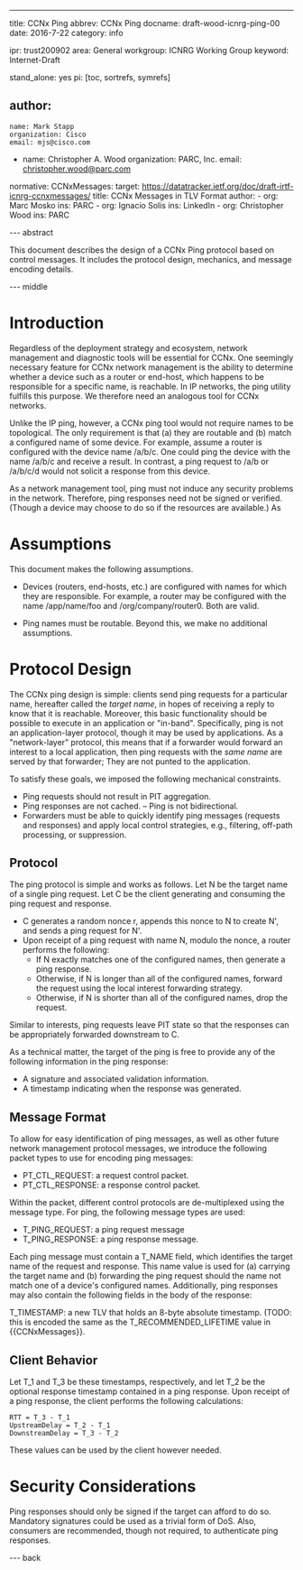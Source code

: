 ---
title: CCNx Ping
abbrev: CCNx Ping
docname: draft-wood-icnrg-ping-00
date: 2016-7-22
category: info

ipr: trust200902
area: General
workgroup: ICNRG Working Group
keyword: Internet-Draft

stand_alone: yes
pi: [toc, sortrefs, symrefs]

author:
 -
    name: Mark Stapp
    organization: Cisco
    email: mjs@cisco.com
 -
    name: Christopher A. Wood
    organization: PARC, Inc.
    email: christopher.wood@parc.com

normative:
    CCNxMessages:
        target: https://datatracker.ietf.org/doc/draft-irtf-icnrg-ccnxmessages/
        title: CCNx Messages in TLV Format
        author:
            -
                org: Marc Mosko
                ins: PARC
            -
                org: Ignacio Solis
                ins: LinkedIn
            -
                org: Christopher Wood
                ins: PARC

--- abstract

This document describes the design of a CCNx Ping protocol based on control
messages. It includes the protocol design, mechanics, and message encoding 
details. 

--- middle

# Introduction

Regardless of the deployment strategy and ecosystem, network management and 
diagnostic tools will be essential for CCNx. One seemingly necessary feature
for CCNx network management is the ability to determine whether a device such
as a router or end-host, which happens to be responsible for a specific name, 
is reachable. In IP networks, the ping utility fulfills this purpose. We therefore 
need an analogous tool for CCNx networks. 

Unlike the IP ping, however, a CCNx ping tool would not require names to be topological. 
The only requirement is that (a) they are routable and (b) match a configured name of 
some device. For example, assume a router is configured with the device name /a/b/c. 
One could ping the device with the name /a/b/c and receive a result. In contrast, a ping 
request to /a/b or /a/b/c/d would not solicit a response from this device. 

As a network management tool, ping must not induce any security problems in the network. 
Therefore, ping responses need not be signed or verified. (Though a device may choose
to do so if the resources are available.) As

# Assumptions

This document makes the following assumptions.

- Devices (routers, end-hosts, etc.) are configured with names for which they are responsible. 
 For example, a router may be configured with the name /app/name/foo and /org/company/router0.
 Both are valid. 

- Ping names must be routable. Beyond this, we make no additional assumptions.

# Protocol Design

The CCNx ping design is simple: clients send ping requests for a particular name, hereafter
called the *target name*, in hopes of receiving a reply to know that it is reachable. 
Moreover, this basic functionality should be possible to execute in an application or "in-band".
Specifically, ping is not an application-layer protocol, though it may be used by applications.
As a "network-layer" protocol, this means that if a forwarder would forward an interest to a local
application, then ping requests with the *same name* are served by that forwarder; They are not
punted to the application.

To satisfy these goals, we imposed the following mechanical constraints. 

- Ping requests should not result in PIT aggregation.
- Ping responses are not cached.
– Ping is not bidirectional.
- Forwarders must be able to quickly identify ping messages (requests and responses) and apply
 local control strategies, e.g., filtering, off-path processing, or suppression.

## Protocol

The ping protocol is simple and works as follows. Let N be the target name of 
a single ping request. Let C be the client generating and consuming the ping request
and response. 

- C generates a random nonce r, appends this nonce to N to create N', and sends a ping request for N'.
- Upon receipt of a ping request with name N, modulo the nonce, a router performs the following:
    - If N exactly matches one of the configured names, then generate a ping response. 
    - Otherwise, if N is longer than all of the configured names, forward the request using
    the local interest forwarding strategy.
    - Otherwise, if N is shorter than all of the configured names, drop the request.

Similar to interests, ping requests leave PIT state so that the responses can be appropriately forwarded
downstream to C.

As a technical matter, the target of the ping is free to provide any of the following information
in the ping response:

- A signature and associated validation information.
- A timestamp indicating when the response was generated.

## Message Format

To allow for easy identification of ping messages, as well as other future network
management protocol messages, we introduce the following packet types to use for
encoding ping messages:

- PT_CTL_REQUEST: a request control packet.
- PT_CTL_RESPONSE: a response control packet.

Within the packet, different control protocols are de-multiplexed using the message
type. For ping, the following message types are used:

- T_PING_REQUEST: a ping request message
- T_PING_RESPONSE: a ping response message.

Each ping message must contain a T_NAME field, which identifies the target name of the
request and response. This name value is used for (a) carrying the target name and (b)
forwarding the ping request should the name not match one of a device's configured names.
Additionally, ping responses may also contain the following fields
in the body of the response:

T_TIMESTAMP: a new TLV that holds an 8-byte absolute timestamp. (TODO: this is
encoded the same as the T_RECOMMENDED_LIFETIME value in {{CCNxMessages}}. 

## Client Behavior

Let T_1 and T_3 be these timestamps, respectively, and let T_2 be the optional response 
timestamp contained in a ping response. Upon receipt of a ping response, the
client performs the following calculations:

```
RTT = T_3 - T_1
UpstreamDelay = T_2 - T_1
DownstreamDelay = T_3 - T_2
```

These values can be used by the client however needed.

# Security Considerations

Ping responses should only be signed if the target can afford to do so. Mandatory signatures
could be used as a trivial form of DoS. Also, consumers are recommended, though not required,
to authenticate ping responses. 

--- back
